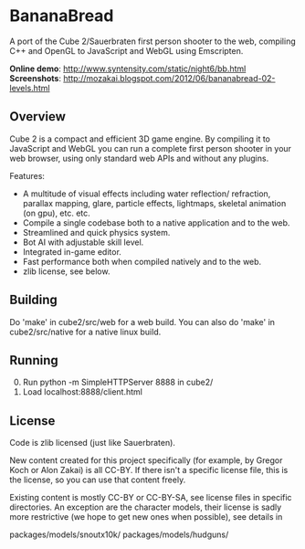 
BananaBread
===========

A port of the Cube 2/Sauerbraten first person shooter to the web,
compiling C++ and OpenGL to JavaScript and WebGL using Emscripten.

**Online demo**: http://www.syntensity.com/static/night6/bb.html
**Screenshots**: http://mozakai.blogspot.com/2012/06/bananabread-02-levels.html

Overview
--------

Cube 2 is a compact and efficient 3D game engine. By compiling it
to JavaScript and WebGL you can run a complete first person
shooter in your web browser, using only standard web APIs and
without any plugins.

Features:

 * A multitude of visual effects including water reflection/
   refraction, parallax mapping, glare, particle effects,
   lightmaps, skeletal animation (on gpu), etc. etc.
 * Compile a single codebase both to a native application and to
   the web.
 * Streamlined and quick physics system.
 * Bot AI with adjustable skill level.
 * Integrated in-game editor.
 * Fast performance both when compiled natively and to the web.
 * zlib license, see below.


Building
--------

Do 'make' in cube2/src/web for a web build. You can also do 'make' in
cube2/src/native for a native linux build.


Running
-------

0. Run
     python -m SimpleHTTPServer 8888
   in cube2/
1. Load localhost:8888/client.html


License
-------

Code is zlib licensed (just like Sauerbraten).

New content created for this project specifically (for example, by
Gregor Koch or Alon Zakai) is all CC-BY. If there isn't a specific
license file, this is the license, so you can use that content
freely.

Existing content is mostly CC-BY or CC-BY-SA, see license files in
specific directories. An exception are the character models, their license
is sadly more restrictive (we hope to get new ones when possible), see
details in

  packages/models/snoutx10k/
  packages/models/hudguns/

